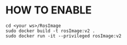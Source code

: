 # HOW TO ENABLE
```
cd <your ws>/RosImage
sudo docker build -t rosImage:v2 .
sudo docker run -it --privileged rosImage:v2
```
